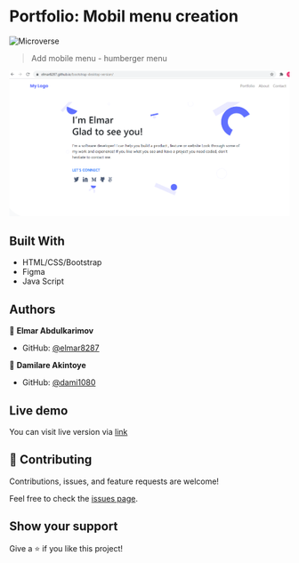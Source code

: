 # Portfolio: Mobil menu creation

![Microverse](https://img.shields.io/badge/Microverse-blueviolet)

> Add mobile menu - humberger menu

![Screen Shot](./screenshot.PNG)


## Built With

- HTML/CSS/Bootstrap
- Figma
- Java Script

## Authors

👤 **Elmar Abdulkarimov**

- GitHub: [@elmar8287](https://github.com/elmar8287)

👤 **Damilare Akintoye**

- GitHub: [@dami1080](https://github.com/dami1080)

## Live demo
You can visit live version via [link](https://elmar8287.github.io/bootstrap-desktop-version/)


## 🤝 Contributing

Contributions, issues, and feature requests are welcome!

Feel free to check the [issues page](../../issues/).

## Show your support

Give a ⭐️ if you like this project!
